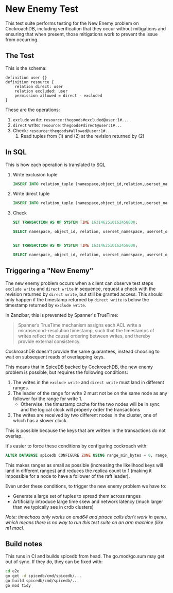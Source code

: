 # New Enemy Test

This test suite performs testing for the New Enemy problem on CockroachDB, including verification that they occur without mitigations and ensuring that when present, those mitigations work to prevent the issue from occurring.

## The Test

This is the schema:

```zed
definition user {}
definition resource {
	relation direct: user
	relation excluded: user
	permission allowed = direct - excluded
}
```

These are the operations:

1. `exclude` write: `resource:thegoods#excluded@user:1#...`
2. `direct` write: `resource:thegoods#direct@user:1#...`
3. Check: `resource:thegoods#allowed@user:1#...`
    1. Read tuples from (1) and (2) at the revision returned by (2)

## In SQL

This is how each operation is translated to SQL

1. Write exclusion tuple

   ```sql
   INSERT INTO relation_tuple (namespace,object_id,relation,userset_namespace,userset_object_id,userset_relation) VALUES ("resource","thegoods","direct","user","1","...") ON CONFLICT (namespace,object_id,relation,userset_namespace,userset_object_id,userset_relation) DO UPDATE SET timestamp = now() RETURNING cluster_logical_timestamp()
   ```

2. Write direct tuple

   ```sql
   INSERT INTO relation_tuple (namespace,object_id,relation,userset_namespace,userset_object_id,userset_relation) VALUES ("resource","thegoods","excluded","user","1","...") ON CONFLICT (namespace,object_id,relation,userset_namespace,userset_object_id,userset_relation) DO UPDATE SET timestamp = now() RETURNING cluster_logical_timestamp()
   ```

3. Check

   ```sql
   SET TRANSACTION AS OF SYSTEM TIME 1631462510162458000;

   SELECT namespace, object_id, relation, userset_namespace, userset_object_id, userset_relation FROM relation_tuple WHERE namespace = "resource" AND object_id = "thegoods" AND relation = "excluded";


   SET TRANSACTION AS OF SYSTEM TIME 1631462510162458000;

   SELECT namespace, object_id, relation, userset_namespace, userset_object_id, userset_relation FROM relation_tuple WHERE namespace = "resource" AND object_id = "thegoods" AND relation = "direct";
   ```

## Triggering a "New Enemy"

The new enemy problem occurs when a client can observe test steps `exclude write` and `direct write` in sequence, request a check with the revision returned by `direct write`, but still be granted access.
This should only happen if the timestamp returned by `direct write` is below the timestamp returned by `exclude write`.

In Zanzibar, this is prevented by Spanner's TrueTime:
> Spanner’s TrueTime mechanism assigns each ACL write a microsecond-resolution timestamp, such that the timestamps of writes reflect the causal ordering between writes, and thereby provide external consistency.

CockroachDB doesn't provide the same guarantees, instead choosing to wait on subsequent reads of overlapping keys.

This means that in SpiceDB backed by CockroachDB, the new enemy problem is possible, but requires the following conditions:

1. The writes in the `exclude write` and `direct write` must land in different ranges.
2. The leader of the range for write 2 must not be on the same node as any follower for the range for write 1.
    - Otherwise, the timestamp cache for the two nodes will be in sync and the logical clock will properly order the transactions
3. The writes are received by two different nodes in the cluster, one of which has a slower clock.

This is possible because the keys that are written in the transactions do not overlap.

It's easier to force these conditions by configuring cockroach with:

```sql
ALTER DATABASE spicedb CONFIGURE ZONE USING range_min_bytes = 0, range_max_bytes = 65536, num_replicas = 1;"
```

This makes ranges as small as possible (increasing the likelihood keys will land in different ranges) and reduces the replica count to 1 (making it impossible for a node to have a follower of the raft leader).

Even under these conditions, to trigger the new enemy problem we have to:

- Generate a large set of tuples to spread them across ranges
- Artificially introduce large time skew and network latency (much larger than we typically see in crdb clusters)

_Note: timechaos only works on amd64 and ptrace calls don't work in qemu, which means there is no way to run this test suite on an arm machine (like m1 mac)._

## Build notes

This runs in CI and builds spicedb from head.
The go.mod/go.sum may get out of sync.
If they do, they can be fixed with:

```bash
cd e2e
go get -d spicedb/cmd/spicedb/...
go build spicedb/cmd/spicedb/...
go mod tidy
```
